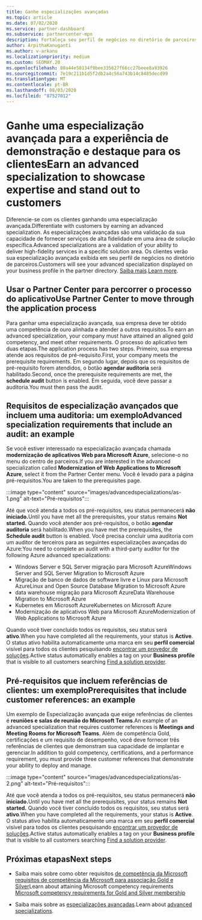 ```yaml
---
title: Ganhe especializações avançadas
ms.topic: article
ms.date: 07/02/2020
ms.service: partner-dashboard
ms.subservice: partnercenter-mpn
description: Fortaleça seu perfil de negócios no diretório de parceiros. Saiba como obter especializações avançadas junto com suas competências Gold/Silver.
author: ArpithaKanuganti
ms.author: v-arkanu
ms.localizationpriority: medium
ms.custom: SEOMAY.20
ms.openlocfilehash: 80a44e50134f9bee335627f66cc27beee8a93926
ms.sourcegitcommit: 7e19c211b1d5f2db2a4c56a743b14c8485decd99
ms.translationtype: MT
ms.contentlocale: pt-BR
ms.lasthandoff: 08/03/2020
ms.locfileid: "87527012"
---
```

# <a name="earn-an-advanced-specialization-to-showcase-expertise-and-stand-out-to-customers"></a><span data-ttu-id="7e645-104">Ganhe uma especialização avançada para a experiência de demonstração e destaque para os clientes</span><span class="sxs-lookup"><span data-stu-id="7e645-104">Earn an advanced specialization to showcase expertise and stand out to customers</span></span> 

<span data-ttu-id="7e645-105">Diferencie-se com os clientes ganhando uma especialização avançada.</span><span class="sxs-lookup"><span data-stu-id="7e645-105">Differentiate with customers by earning an advanced specialization.</span></span> <span data-ttu-id="7e645-106">As especializações avançadas são uma validação da sua capacidade de fornecer serviços de alta fidelidade em uma área de solução específica.</span><span class="sxs-lookup"><span data-stu-id="7e645-106">Advanced specializations are a validation of your ability to deliver high-fidelity services in a specific solution area.</span></span> <span data-ttu-id="7e645-107">Os clientes verão sua especialização avançada exibida em seu perfil de negócios no diretório de parceiros.</span><span class="sxs-lookup"><span data-stu-id="7e645-107">Customers will see your advanced specialization displayed on your business profile in the partner directory.</span></span> <span data-ttu-id="7e645-108">[Saiba mais](https://partner.microsoft.com/membership/advanced-specialization).</span><span class="sxs-lookup"><span data-stu-id="7e645-108">[Learn more](https://partner.microsoft.com/membership/advanced-specialization).</span></span>

## <a name="use-partner-center-to-move-through-the-application-process"></a><span data-ttu-id="7e645-109">Usar o Partner Center para percorrer o processo do aplicativo</span><span class="sxs-lookup"><span data-stu-id="7e645-109">Use Partner Center to move through the application process</span></span>

<span data-ttu-id="7e645-110">Para ganhar uma especialização avançada, sua empresa deve ter obtido uma competência de ouro alinhada e atender a outros requisitos.</span><span class="sxs-lookup"><span data-stu-id="7e645-110">To earn an advanced specialization, your company must have attained an aligned gold competency, and meet other requirements.</span></span> <span data-ttu-id="7e645-111">O processo do aplicativo tem duas etapas.</span><span class="sxs-lookup"><span data-stu-id="7e645-111">The application process has two steps.</span></span> <span data-ttu-id="7e645-112">Primeiro, sua empresa atende aos requisitos de pré-requisito.</span><span class="sxs-lookup"><span data-stu-id="7e645-112">First, your company meets the prerequisite requirements.</span></span> <span data-ttu-id="7e645-113">Em segundo lugar, depois que os requisitos de pré-requisito forem atendidos, o botão **agendar auditoria** será habilitado.</span><span class="sxs-lookup"><span data-stu-id="7e645-113">Second, once the prerequisite requirements are met, the **schedule audit** button is enabled.</span></span> <span data-ttu-id="7e645-114">Em seguida, você deve passar a auditoria.</span><span class="sxs-lookup"><span data-stu-id="7e645-114">You must then pass the audit.</span></span> 

## <a name="advanced-specialization-requirements-that-include-an-audit-an-example"></a><span data-ttu-id="7e645-115">Requisitos de especialização avançados que incluem uma auditoria: um exemplo</span><span class="sxs-lookup"><span data-stu-id="7e645-115">Advanced specialization requirements that include an audit: an example</span></span>

<span data-ttu-id="7e645-116">Se você estiver interessado na especialização avançada chamada **modernização de aplicativos Web para Microsoft Azure**, selecione-o no menu do centro de parceiros.</span><span class="sxs-lookup"><span data-stu-id="7e645-116">If you are interested in the advanced specialization called **Modernization of Web Applications to Microsoft Azure**, select it from the Partner Center menu.</span></span> <span data-ttu-id="7e645-117">Você é levado para a página pré-requisitos.</span><span class="sxs-lookup"><span data-stu-id="7e645-117">You are taken to the prerequisites page.</span></span>

:::image type="content" source="images/advancedspecializations/as-1.png" alt-text="Pré-requisitos":::


<span data-ttu-id="7e645-119">Até que você atenda a todos os pré-requisitos, seu status permanecerá **não iniciado.**</span><span class="sxs-lookup"><span data-stu-id="7e645-119">Until you have met all the prerequisites, your status remains **Not started.**</span></span> <span data-ttu-id="7e645-120">Quando você atender aos pré-requisitos, o botão **agendar auditoria** será habilitado.</span><span class="sxs-lookup"><span data-stu-id="7e645-120">When you have met the prerequisites, the **Schedule audit** button is enabled.</span></span> <span data-ttu-id="7e645-121">Você precisa concluir uma auditoria com um auditor de terceiros para as seguintes especializações avançadas do Azure:</span><span class="sxs-lookup"><span data-stu-id="7e645-121">You need to complete an audit with a third-party auditor for the following Azure advanced specializations:</span></span>
 
- <span data-ttu-id="7e645-122">Windows Server e SQL Server migração para Microsoft Azure</span><span class="sxs-lookup"><span data-stu-id="7e645-122">Windows Server and SQL Server Migration to Microsoft Azure</span></span>
- <span data-ttu-id="7e645-123">Migração de banco de dados de software livre e Linux para Microsoft Azure</span><span class="sxs-lookup"><span data-stu-id="7e645-123">Linux and Open Source Database Migration to Microsoft Azure</span></span>
- <span data-ttu-id="7e645-124">data warehouse migração para Microsoft Azure</span><span class="sxs-lookup"><span data-stu-id="7e645-124">Data Warehouse Migration to Microsoft Azure</span></span>
- <span data-ttu-id="7e645-125">Kubernetes em Microsoft Azure</span><span class="sxs-lookup"><span data-stu-id="7e645-125">Kubernetes on Microsoft Azure</span></span>
- <span data-ttu-id="7e645-126">Modernização de aplicativos Web para Microsoft Azure</span><span class="sxs-lookup"><span data-stu-id="7e645-126">Modernization of Web Applications to Microsoft Azure</span></span>


<span data-ttu-id="7e645-127">Quando você tiver concluído todos os requisitos, seu status será **ativo**.</span><span class="sxs-lookup"><span data-stu-id="7e645-127">When you have completed all the requirements, your status is **Active**.</span></span> <span data-ttu-id="7e645-128">O status ativo habilita automaticamente uma marca em seu **perfil comercial** visível para todos os clientes pesquisando [encontrar um provedor de soluções](https://www.microsoft.com/solution-providers/home).</span><span class="sxs-lookup"><span data-stu-id="7e645-128">Active status automatically enables a tag on your **Business profile** that is visible to all customers searching [Find a solution provider](https://www.microsoft.com/solution-providers/home).</span></span>

## <a name="prerequisites-that-include-customer-references-an-example"></a><span data-ttu-id="7e645-129">Pré-requisitos que incluem referências de clientes: um exemplo</span><span class="sxs-lookup"><span data-stu-id="7e645-129">Prerequisites that include customer references: an example</span></span>

<span data-ttu-id="7e645-130">Um exemplo de Especialização avançada que exige referências de clientes é **reuniões e salas de reunião do Microsoft Teams**.</span><span class="sxs-lookup"><span data-stu-id="7e645-130">An example of an advanced specialization that requires customer references is **Meetings and Meeting Rooms for Microsoft Teams**.</span></span> <span data-ttu-id="7e645-131">Além de competência Gold, certificações e um requisito de desempenho, você deve fornecer três referências de clientes que demonstram sua capacidade de implantar e gerenciar.</span><span class="sxs-lookup"><span data-stu-id="7e645-131">In addition to gold competency, certifications, and a performance requirement, you must provide three customer references that demonstrate your ability to deploy and manage.</span></span>

:::image type="content" source="images/advancedspecializations/as-2.png" alt-text="Pré-requisitos":::

<span data-ttu-id="7e645-133">Até que você atenda a todos os pré-requisitos, seu status permanecerá **não iniciado.**</span><span class="sxs-lookup"><span data-stu-id="7e645-133">Until you have met all the prerequisites, your status remains **Not started.**</span></span> <span data-ttu-id="7e645-134">Quando você tiver concluído todos os requisitos, seu status será **ativo**.</span><span class="sxs-lookup"><span data-stu-id="7e645-134">When you have completed all the requirements, your status is **Active**.</span></span> <span data-ttu-id="7e645-135">O status ativo habilita automaticamente uma marca em seu **perfil comercial** visível para todos os clientes pesquisando [encontrar um provedor de soluções](https://www.microsoft.com/solution-providers/home).</span><span class="sxs-lookup"><span data-stu-id="7e645-135">Active status automatically enables a tag on your **Business profile** that is visible to all customers searching [Find a solution provider](https://www.microsoft.com/solution-providers/home).</span></span>

## <a name="next-steps"></a><span data-ttu-id="7e645-136">Próximas etapas</span><span class="sxs-lookup"><span data-stu-id="7e645-136">Next steps</span></span>

- <span data-ttu-id="7e645-137">Saiba mais sobre como obter requisitos [de competência da Microsoft requisitos de competência da Microsoft para associação Gold e Silver](learn-about-competencies.md)</span><span class="sxs-lookup"><span data-stu-id="7e645-137">Learn about attaining Microsoft competency requirements [Microsoft competency requirements for Gold and Silver membership](learn-about-competencies.md)</span></span>

- <span data-ttu-id="7e645-138">Saiba mais sobre as [especializações avançadas](https://partner.microsoft.com/membership/advanced-specialization).</span><span class="sxs-lookup"><span data-stu-id="7e645-138">Learn about [advanced specializations](https://partner.microsoft.com/membership/advanced-specialization).</span></span>
